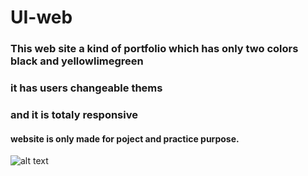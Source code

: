 # UI-web


### This web site a kind of portfolio which has only two colors black and yellowlimegreen
### it has users changeable thems
### and it is totaly responsive
#### website is only made for poject and practice purpose.

![alt text](http://https://github.com/jaydeep-shelake/UI-web/blob/master/web2photo.png)
